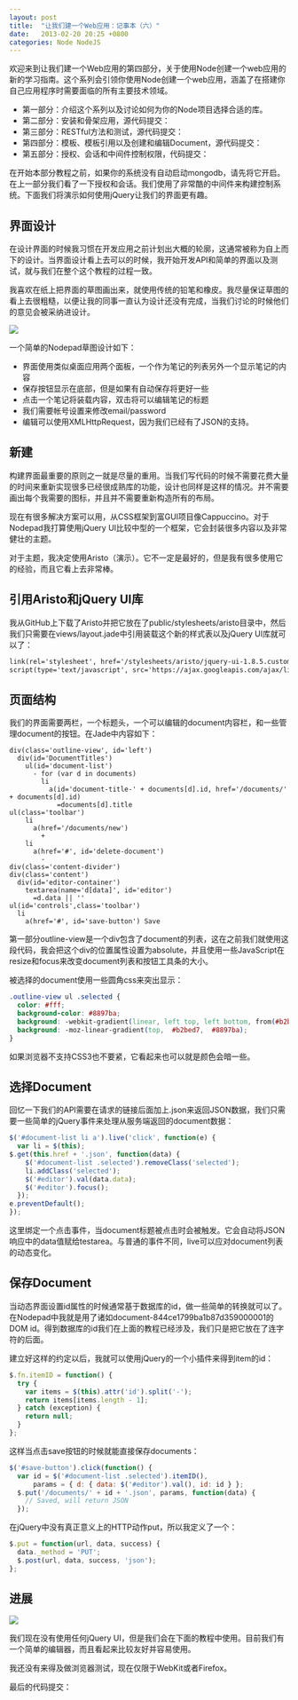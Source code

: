 ```yaml
---
layout: post
title:  "让我们建一个Web应用：记事本（六）"
date:   2013-02-20 20:25 +0800
categories: Node NodeJS
---
```


欢迎来到让我们建一个Web应用的第四部分，关于使用Node创建一个web应用的新的学习指南。这个系列会引领你使用Node创建一个web应用，涵盖了在搭建你自己应用程序时需要面临的所有主要技术领域。

* 第一部分：介绍这个系列以及讨论如何为你的Node项目选择合适的库。
* 第二部分：安装和骨架应用，源代码提交：
* 第三部分：RESTful方法和测试，源代码提交：
* 第四部分：模板、模板引用以及创建和编辑Document，源代码提交：
* 第五部分：授权、会话和中间件控制权限，代码提交：

在开始本部分教程之前，如果你的系统没有自动启动mongodb，请先将它开启。
在上一部分我们看了一下授权和会话。我们使用了非常酷的中间件来构建控制系统。下面我们将演示如何使用jQuery让我们的界面更有趣。

## 界面设计

在设计界面的时候我习惯在开发应用之前计划出大概的轮廓，这通常被称为自上而下的设计。当界面设计看上去可以的时候，我开始开发API和简单的界面以及测试，就与我们在整个这个教程的过程一致。

我喜欢在纸上把界面的草图画出来，就使用传统的铅笔和橡皮。我尽量保证草图的看上去很粗糙，以便让我的同事一直认为设计还没有完成，当我们讨论的时候他们的意见会被采纳进设计。

![](/assets/img/nodepad/nodepad-sketch.jpg)

一个简单的Nodepad草图设计如下：

* 界面使用类似桌面应用两个面板，一个作为笔记的列表另外一个显示笔记的内容
* 保存按钮显示在底部，但是如果有自动保存将更好一些
* 点击一个笔记将装载内容，双击将可以编辑笔记的标题
* 我们需要帐号设置来修改email/password
* 编辑可以使用XMLHttpRequest，因为我们已经有了JSON的支持。

## 新建

构建界面最重要的原则之一就是尽量的重用。当我们写代码的时候不需要花费大量的时间来重新实现很多已经很成熟库的功能，设计也同样是这样的情况。并不需要画出每个我需要的图标，并且并不需要重新构造所有的布局。

现在有很多解决方案可以用，从CSS框架到富GUI项目像Cappuccino。对于Nodepad我打算使用jQuery UI比较中型的一个框架，它会封装很多内容以及非常健壮的主题。

对于主题，我决定使用Aristo（演示）。它不一定是最好的，但是我有很多使用它的经验，而且它看上去非常棒。

## 引用Aristo和jQuery UI库

我从GitHub上下载了Aristo并把它放在了public/stylesheets/aristo目录中，然后我们只需要在views/layout.jade中引用装载这个新的样式表以及jQuery UI库就可以了：

```html
link(rel='stylesheet', href='/stylesheets/aristo/jquery-ui-1.8.5.custom.css')script(type='text/javascript', src='https://ajax.googleapis.com/ajax/libs/jqueryui/1.8.7/jquery-ui.min.js')
```

## 页面结构

我们的界面需要两栏，一个标题头，一个可以编辑的document内容栏，和一些管理document的按钮。在Jade中内容如下：

```jade
div(class='outline-view', id='left')  div(id='DocumentTitles')    ul(id='document-list')      - for (var d in documents)        li          a(id='document-title-' + documents[d].id, href='/documents/' + documents[d].id)            =documents[d].title
ul(class='toolbar')    li      a(href='/documents/new')        +    li      a(href='#', id='delete-document')        -
div(class='content-divider')
div(class='content')  div(id='editor-container')    textarea(name='d[data]', id='editor')      =d.data || ''
ul(id='controls',class='toolbar')  li    a(href='#', id='save-button') Save
```

第一部分outline-view是一个div包含了document的列表，这在之前我们就使用这段代码，我会把这个div的位置属性设置为absolute，并且使用一些JavaScript在resize和focus来改变document列表和按钮工具条的大小。

被选择的document使用一些圆角css来突出显示：

```css
.outline-view ul .selected {  color: #fff;  background-color: #8897ba;  background: -webkit-gradient(linear, left top, left bottom, from(#b2bed7), to(#8897ba));  background: -moz-linear-gradient(top,  #b2bed7,  #8897ba);}
```

如果浏览器不支持CSS3也不要紧，它看起来也可以就是颜色会暗一些。

## 选择Document

回忆一下我们的API需要在请求的链接后面加上.json来返回JSON数据，我们只需要一些简单的jQuery事件来处理从服务端返回的document数据：

```js
$('#document-list li a').live('click', function(e) {  var li = $(this);
$.get(this.href + '.json', function(data) {    $('#document-list .selected').removeClass('selected');    li.addClass('selected');    $('#editor').val(data.data);    $('#editor').focus();  });
e.preventDefault();});
```

这里绑定一个点击事件，当document标题被点击时会被触发。它会自动将JSON响应中的data值赋给testarea。与普通的事件不同，live可以应对document列表的动态变化。

## 保存Document

当动态界面设置id属性的时候通常基于数据库的id，做一些简单的转换就可以了。在Nodepad中我就是用了诸如document-844ce1799ba1b87d359000001的DOM id。得到数据库的id我们在上面的教程已经涉及，我们只是把它放在了连字符的后面。

建立好这样的约定以后，我就可以使用jQuery的一个小插件来得到item的id：

```js
$.fn.itemID = function() {  try {    var items = $(this).attr('id').split('-');    return items[items.length - 1];  } catch (exception) {    return null;  }};
```

这样当点击save按钮的时候就能直接保存documents：

```js
$('#save-button').click(function() {  var id = $('#document-list .selected').itemID(),      params = { d: { data: $('#editor').val(), id: id } };  $.put('/documents/' + id + '.json', params, function(data) {    // Saved, will return JSON  });
```

在jQuery中没有真正意义上的HTTP动作put，所以我定义了一个：

```js
$.put = function(url, data, success) {  data._method = 'PUT';  $.post(url, data, success, 'json');};
```

## 进展

![](/assets/img/nodepad/nodepad-progress.png)

我们现在没有使用任何jQuery UI，但是我们会在下面的教程中使用。目前我们有一个简单的编辑器，而且看起来比较友好并容易使用。

我还没有来得及做浏览器测试，现在仅限于WebKit或者Firefox。

最后的代码提交：




